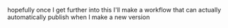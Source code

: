 hopefully once I get further into this I'll make a workflow that can actually automatically publish when I make a new version